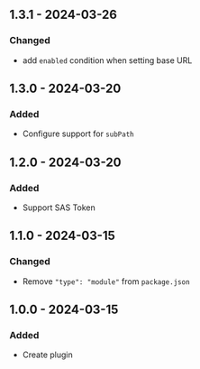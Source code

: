 ## 1.3.1 - 2024-03-26

### Changed

- add `enabled` condition when setting base URL

## 1.3.0 - 2024-03-20

### Added

- Configure support for `subPath`

## 1.2.0 - 2024-03-20

### Added

- Support SAS Token

## 1.1.0 - 2024-03-15

### Changed

- Remove `"type": "module"` from `package.json`

## 1.0.0 - 2024-03-15

### Added

- Create plugin
